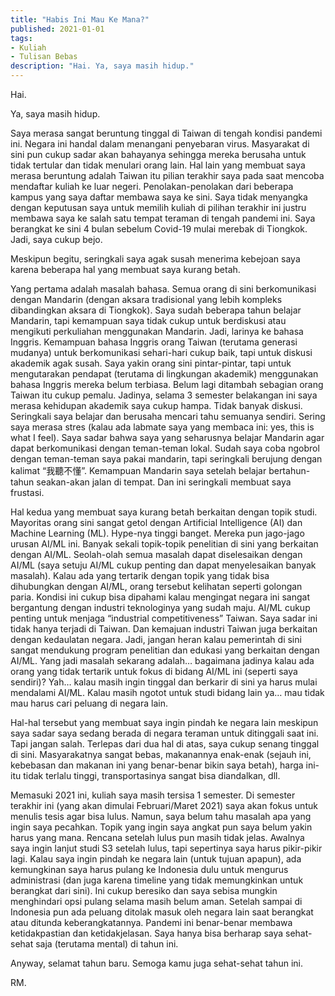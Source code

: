 ```yaml
---
title: "Habis Ini Mau Ke Mana?"
published: 2021-01-01
tags: 
- Kuliah
- Tulisan Bebas
description: "Hai. Ya, saya masih hidup."
---
```


Hai.

Ya, saya masih hidup.

Saya merasa sangat beruntung tinggal di Taiwan di tengah kondisi pandemi ini. Negara ini handal dalam menangani penyebaran virus. Masyarakat di sini pun cukup sadar akan bahayanya sehingga mereka berusaha untuk tidak tertular dan tidak menulari orang lain. Hal lain yang membuat saya merasa beruntung adalah Taiwan itu pilian terakhir saya pada saat mencoba mendaftar kuliah ke luar negeri. Penolakan-penolakan dari beberapa kampus yang saya daftar membawa saya ke sini. Saya tidak menyangka dengan keputusan saya untuk memilih kuliah di pilihan terakhir ini justru membawa saya ke salah satu tempat teraman di tengah pandemi ini. Saya berangkat ke sini 4 bulan sebelum Covid-19 mulai merebak di Tiongkok. Jadi, saya cukup bejo.

Meskipun begitu, seringkali saya agak susah menerima kebejoan saya karena beberapa hal yang membuat saya kurang betah.

Yang pertama adalah masalah bahasa. Semua orang di sini berkomunikasi dengan Mandarin (dengan aksara tradisional yang lebih kompleks dibandingkan aksara di Tiongkok). Saya sudah beberapa tahun belajar Mandarin, tapi kemampuan saya tidak cukup untuk berdiskusi atau mengikuti perkuliahan menggunakan Mandarin. Jadi, larinya ke bahasa Inggris. Kemampuan bahasa Inggris orang Taiwan (terutama generasi mudanya) untuk berkomunikasi sehari-hari cukup baik, tapi untuk diskusi akademik agak susah. Saya yakin orang sini pintar-pintar, tapi untuk mengutarakan pendapat (terutama di lingkungan akademik) menggunakan bahasa Inggris mereka belum terbiasa. Belum lagi ditambah sebagian orang Taiwan itu cukup pemalu. Jadinya, selama 3 semester belakangan ini saya merasa kehidupan akademik saya cukup hampa. Tidak banyak diskusi. Seringkali saya belajar dan berusaha mencari tahu semuanya sendiri. Sering saya merasa stres (kalau ada labmate saya yang membaca ini: yes, this is what I feel). Saya sadar bahwa saya yang seharusnya belajar Mandarin agar dapat berkomunikasi dengan teman-teman lokal. Sudah saya coba ngobrol dengan teman-teman saya pakai mandarin, tapi seringkali berujung dengan kalimat “我聽不懂”. Kemampuan Mandarin saya setelah belajar bertahun-tahun seakan-akan jalan di tempat. Dan ini seringkali membuat saya frustasi.

Hal kedua yang membuat saya kurang betah berkaitan dengan topik studi. Mayoritas orang sini sangat getol dengan Artificial Intelligence (AI) dan Machine Learning (ML). Hype-nya tinggi banget. Mereka pun jago-jago urusan AI/ML ini. Banyak sekali topik-topik penelitian di sini yang berkaitan dengan AI/ML. Seolah-olah semua masalah dapat diselesaikan dengan AI/ML (saya setuju AI/ML cukup penting dan dapat menyelesaikan banyak masalah). Kalau ada yang tertarik dengan topik yang tidak bisa dihubungkan dengan AI/ML, orang tersebut kelihatan seperti golongan paria. Kondisi ini cukup bisa dipahami kalau mengingat negara ini sangat bergantung dengan industri teknologinya yang sudah maju. AI/ML cukup penting untuk menjaga “industrial competitiveness” Taiwan. Saya sadar ini tidak hanya terjadi di Taiwan. Dan kemajuan industri Taiwan juga berkaitan dengan kedaulatan negara. Jadi, jangan heran kalau pemerintah di sini sangat mendukung program penelitian dan edukasi yang berkaitan dengan AI/ML. Yang jadi masalah sekarang adalah… bagaimana jadinya kalau ada orang yang tidak tertarik untuk fokus di bidang AI/ML ini (seperti saya sendiri)? Yah… kalau masih ingin tinggal dan berkarir di sini ya harus mulai mendalami AI/ML. Kalau masih ngotot untuk studi bidang lain ya… mau tidak mau harus cari peluang di negara lain.

Hal-hal tersebut yang membuat saya ingin pindah ke negara lain meskipun saya sadar saya sedang berada di negara teraman untuk ditinggali saat ini. Tapi jangan salah. Terlepas dari dua hal di atas, saya cukup senang tinggal di sini. Masyarakatnya sangat bebas, makanannya enak-enak (sejauh ini, kebebasan dan makanan ini yang benar-benar bikin saya betah), harga ini-itu tidak terlalu tinggi, transportasinya sangat bisa diandalkan, dll.

Memasuki 2021 ini, kuliah saya masih tersisa 1 semester. Di semester terakhir ini (yang akan dimulai Februari/Maret 2021) saya akan fokus untuk menulis tesis agar bisa lulus. Namun, saya belum tahu masalah apa yang ingin saya pecahkan. Topik yang ingin saya angkat pun saya belum yakin harus yang mana. Rencana setelah lulus pun masih tidak jelas. Awalnya saya ingin lanjut studi S3 setelah lulus, tapi sepertinya saya harus pikir-pikir lagi. Kalau saya ingin pindah ke negara lain (untuk tujuan apapun), ada kemungkinan saya harus pulang ke Indonesia dulu untuk mengurus administrasi (dan juga karena timeline yang tidak memungkinkan untuk berangkat dari sini). Ini cukup beresiko dan saya sebisa mungkin menghindari opsi pulang selama masih belum aman. Setelah sampai di Indonesia pun ada peluang ditolak masuk oleh negara lain saat berangkat atau ditunda keberangkatannya. Pandemi ini benar-benar membawa ketidakpastian dan ketidakjelasan. Saya hanya bisa berharap saya sehat-sehat saja (terutama mental) di tahun ini.

Anyway, selamat tahun baru. Semoga kamu juga sehat-sehat tahun ini.

RM.
